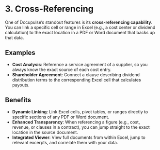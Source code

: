 # 3. Cross-Referencing

One of Docupulse’s standout features is its **cross-referencing capability**. You can link a specific cell or range in Excel (e.g., a cost center or dividend calculation) to the exact location in a PDF or Word document that backs up that data.

## Examples

- **Cost Analysis**: Reference a service agreement of a supplier, so you always know the exact source of each cost entry.
- **Shareholder Agreement**: Connect a clause describing dividend distribution terms to the corresponding Excel cell that calculates payouts.

## Benefits

- **Dynamic Linking**: Link Excel cells, pivot tables, or ranges directly to specific sections of any PDF or Word document.
- **Enhanced Transparency**: When referencing a figure (e.g., cost, revenue, or clauses in a contract), you can jump straight to the exact location in the source document.
- **Integrated Viewer**: View full documents from within Excel, jump to relevant excerpts, and correlate them with your data.
